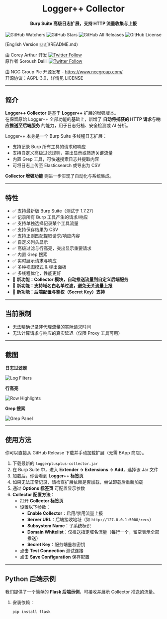 <h1 align="center">Logger++ Collector</h1>
<h4 align="center">Burp Suite 高级日志扩展，支持 HTTP 流量收集与上报</h4>
<p align="center">

  <img src="https://img.shields.io/github/watchers/nccgroup/LoggerPlusPlus?label=Watchers&style=for-the-badge" alt="GitHub Watchers">
  <img src="https://img.shields.io/github/stars/nccgroup/LoggerPlusPlus?style=for-the-badge" alt="GitHub Stars">
  <img src="https://img.shields.io/github/downloads/nccgroup/LoggerPlusPlus/total?style=for-the-badge" alt="GitHub All Releases">
  <img src="https://img.shields.io/github/license/nccgroup/LoggerPlusPlus?style=for-the-badge" alt="GitHub License">
</p>
[English Version 🇺🇸](README.md)

由 Corey Arthur 开发 [![Twitter Follow](https://img.shields.io/badge/follow-%40CoreyD97-1DA1F2?logo=twitter&style=social)](https://twitter.com/coreyd97/)  
原作者 Soroush Dalili [![Twitter Follow](https://img.shields.io/badge/follow-%40irsdl-1DA1F2?logo=twitter&style=social)](https://twitter.com/irsdl/)

由 NCC Group Plc 开源发布 - https://www.nccgroup.com/  
开源协议：AGPL-3.0，详情见 LICENSE

---

## 简介

**Logger++ Collector** 是基于 **Logger++** 扩展的增强版本。  
在保留原始 Logger++ 全部功能的基础上，新增了 **自动将捕获的 HTTP 请求与响应推送至后端服务** 的能力，用于日志归档、安全检测或 AI 分析。

Logger++ 本身是一个 Burp Suite 多线程日志扩展：
- 支持记录 Burp 所有工具的请求和响应
- 支持自定义高级过滤规则，突出显示或筛选关键流量
- 内置 Grep 工具，可快速搜索日志并提取内容
- 可将日志上传至 Elasticsearch 或导出为 CSV

**Collector 增强功能** 则进一步实现了自动化与系统集成。

---

## 特性

- ✅ 支持最新版 Burp Suite（测试于 1.7.27）
- ✅ 记录所有 Burp 工具产生的请求/响应
- ✅ 支持单独选择记录某个工具流量
- ✅ 支持保存结果为 CSV
- ✅ 支持正则匹配提取请求/响应内容
- ✅ 自定义列头显示
- ✅ 高级过滤与行高亮，突出显示重要请求
- ✅ 内置 Grep 搜索
- ✅ 实时展示请求与响应
- ✅ 多种视图模式 & 弹出面板
- ✅ 多线程优化，性能更好
- 🌟 **新功能：Collector 模块，自动推送流量到自定义后端服务**
- 🌟 **新功能：支持域名白名单过滤，避免无关流量上报**
- 🌟 **新功能：后端配置与鉴权（Secret Key）支持**

---

## 当前限制

- 无法精确记录非代理流量的实际请求时间
- 无法计算请求与响应的真实延迟（仅限 Proxy 工具可用）

---

## 截图

**日志过滤器**

![Log Filters](images/filters.png)

**行高亮**

![Row Highlights](images/colorfilters.png)

**Grep 搜索**

![Grep Panel](images/grep.png)

---

## 使用方法

你可以直接从 GitHub Release 下载并手动加载扩展（无需 BApp 商店）。

1. 下载最新的 `loggerplusplus-collector.jar`
2. 在 Burp Suite 中，进入 **Extender → Extensions → Add**，选择该 Jar 文件
3. 加载后，你会看到 **Logger++ 标签页**
4. 如果无法正常记录，请检查扩展依赖是否加载，尝试卸载后重新加载
5. 通过 **Options 标签页** 可配置显示参数
6. **Collector 配置方法**：
    - 打开 **Collector 标签页**
    - 设置以下参数：
        - **Enable Collector**：启用/禁用流量上报
        - **Server URL**：后端接收地址（如 `http://127.0.0.1:5000/recv`）
        - **Subsystem Name**：子系统标识
        - **Domain Whitelist**：仅推送指定域名流量（每行一个，留空表示全部推送）
        - **Secret Key**：服务端鉴权密钥
    - 点击 **Test Connection** 测试连接
    - 点击 **Save Configuration** 保存配置

---

## Python 后端示例

我们提供了一个简单的 **Flask 后端示例**，可接收并展示 Collector 推送的流量。

1. 安装依赖：
   ```bash
   pip install flask

